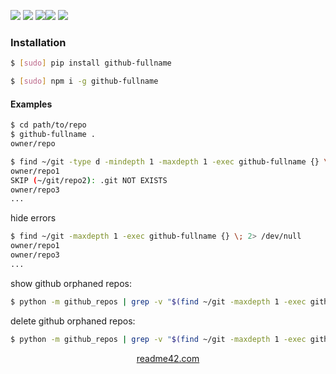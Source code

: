 <!--
https://readme42.com
-->



[![](https://img.shields.io/badge/OS-Unix-blue.svg?longCache=True)]()
[![](https://img.shields.io/pypi/v/github-fullname.svg?maxAge=3600)](https://pypi.org/project/github-fullname/)
[![](https://img.shields.io/npm/v/github-fullname.svg?maxAge=3600)](https://www.npmjs.com/package/github-fullname)[![](https://img.shields.io/badge/License-Unlicense-blue.svg?longCache=True)](https://unlicense.org/)
[![](https://github.com/andrewp-as-is/github-fullname/workflows/tests42/badge.svg)](https://github.com/andrewp-as-is/github-fullname/actions)

### Installation
```bash
$ [sudo] pip install github-fullname
```

```bash
$ [sudo] npm i -g github-fullname
```

#### Examples
```bash
$ cd path/to/repo
$ github-fullname .
owner/repo
```

```bash
$ find ~/git -type d -mindepth 1 -maxdepth 1 -exec github-fullname {} \;
owner/repo1
SKIP (~/git/repo2): .git NOT EXISTS
owner/repo3
...
```

hide errors
```bash
$ find ~/git -maxdepth 1 -exec github-fullname {} \; 2> /dev/null
owner/repo1
owner/repo3
...
```

show github orphaned repos:
```bash
$ python -m github_repos | grep -v "$(find ~/git -maxdepth 1 -exec github-fullname {} \; 2> /dev/null)"
```

delete github orphaned repos:
```bash
$ python -m github_repos | grep -v "$(find ~/git -maxdepth 1 -exec github-fullname {} \; 2> /dev/null)" | xargs python -m github_delete
```

<p align="center">
    <a href="https://readme42.com/">readme42.com</a>
</p>